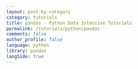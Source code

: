 ```yaml
---
layout: post-by-category
category: tutorials
title: pandas - Python Data Intensive Tutorials
permalink: /tutorials/python/pandas
comments: false
author_profile: false
language: python
library: pandas
langSide: true
---
```

